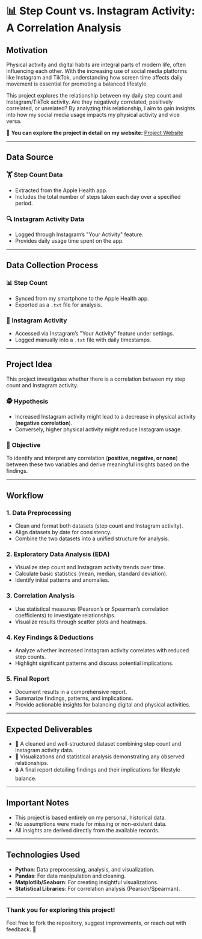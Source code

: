 # 📊 Step Count vs. Instagram Activity: A Correlation Analysis

## **Motivation**
Physical activity and digital habits are integral parts of modern life, often influencing each other. With the increasing use of social media platforms like Instagram and TikTok, understanding how screen time affects daily movement is essential for promoting a balanced lifestyle.

This project explores the relationship between my daily step count and Instagram/TikTok activity. Are they negatively correlated, positively correlated, or unrelated? By analyzing this relationship, I aim to gain insights into how my social media usage impacts my physical activity and vice versa.

🔗 **You can explore the project in detail on my website:** [Project Website]([vercel](https://dsa-210-project.vercel.app/))

---

## **Data Source**

### 🏋️ **Step Count Data**
- Extracted from the Apple Health app.
- Includes the total number of steps taken each day over a specified period.

### 🔍 **Instagram Activity Data**
- Logged through Instagram’s "Your Activity" feature.
- Provides daily usage time spent on the app.

---

## **Data Collection Process**

### 📊 **Step Count**
- Synced from my smartphone to the Apple Health app.
- Exported as a `.txt` file for analysis.

### 🔰 **Instagram Activity**
- Accessed via Instagram’s "Your Activity" feature under settings.
- Logged manually into a `.txt` file with daily timestamps.

---

## **Project Idea**

This project investigates whether there is a correlation between my step count and Instagram activity.

### 🕵️ **Hypothesis**
- Increased Instagram activity might lead to a decrease in physical activity (**negative correlation**).
- Conversely, higher physical activity might reduce Instagram usage.

### 🎯 **Objective**
To identify and interpret any correlation (**positive, negative, or none**) between these two variables and derive meaningful insights based on the findings.

---

## **Workflow**

### **1. Data Preprocessing**
- Clean and format both datasets (step count and Instagram activity).
- Align datasets by date for consistency.
- Combine the two datasets into a unified structure for analysis.

### **2. Exploratory Data Analysis (EDA)**
- Visualize step count and Instagram activity trends over time.
- Calculate basic statistics (mean, median, standard deviation).
- Identify initial patterns and anomalies.

### **3. Correlation Analysis**
- Use statistical measures (Pearson’s or Spearman’s correlation coefficients) to investigate relationships.
- Visualize results through scatter plots and heatmaps.

### **4. Key Findings & Deductions**
- Analyze whether increased Instagram activity correlates with reduced step counts.
- Highlight significant patterns and discuss potential implications.

### **5. Final Report**
- Document results in a comprehensive report.
- Summarize findings, patterns, and implications.
- Provide actionable insights for balancing digital and physical activities.

---

## **Expected Deliverables**

- 📄 A cleaned and well-structured dataset combining step count and Instagram activity data.
- 🔦 Visualizations and statistical analysis demonstrating any observed relationships.
- 🔒 A final report detailing findings and their implications for lifestyle balance.

---

## **Important Notes**

- This project is based entirely on my personal, historical data.
- No assumptions were made for missing or non-existent data.
- All insights are derived directly from the available records.

---

## **Technologies Used**

- **Python**: Data preprocessing, analysis, and visualization.
- **Pandas**: For data manipulation and cleaning.
- **Matplotlib/Seaborn**: For creating insightful visualizations.
- **Statistical Libraries**: For correlation analysis (Pearson/Spearman).

---

### Thank you for exploring this project! 
Feel free to fork the repository, suggest improvements, or reach out with feedback. 🚀
